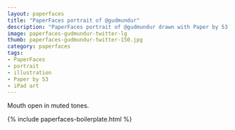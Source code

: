 ```yaml
---
layout: paperfaces
title: "PaperFaces portrait of @gudmundur"
description: "PaperFaces portrait of @gudmundur drawn with Paper by 53 on an iPad."
image: paperfaces-gudmundur-twitter-lg
thumb: paperfaces-gudmundur-twitter-150.jpg
category: paperfaces
tags: 
- PaperFaces
- portrait
- illustration
- Paper by 53
- iPad art
---
```


Mouth open in muted tones.

{% include paperfaces-boilerplate.html %}